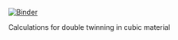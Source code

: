 [![Binder](https://mybinder.org/badge_logo.svg)](https://mybinder.org/v2/gh/LightForm-group/cubic-twinning-model.git/master)

Calculations for double twinning in cubic material
